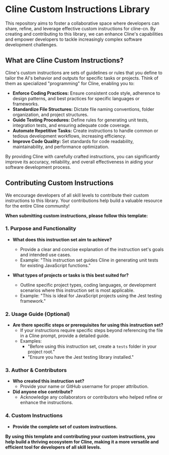 # Cline Custom Instructions Library

This repository aims to foster a collaborative space where developers can share, refine, and leverage effective custom instructions for cline-cn. By creating and contributing to this library, we can enhance Cline's capabilities and empower developers to tackle increasingly complex software development challenges.

## What are Cline Custom Instructions?

Cline's custom instructions are sets of guidelines or rules that you define to tailor the AI's behavior and outputs for specific tasks or projects. Think of them as specialized "programming" for Cline, enabling you to:

-   **Enforce Coding Practices:** Ensure consistent code style, adherence to design patterns, and best practices for specific languages or frameworks.
-   **Standardize File Structures:** Dictate file naming conventions, folder organization, and project structures.
-   **Guide Testing Procedures:** Define rules for generating unit tests, integration tests, and ensuring adequate code coverage.
-   **Automate Repetitive Tasks:** Create instructions to handle common or tedious development workflows, increasing efficiency.
-   **Improve Code Quality:** Set standards for code readability, maintainability, and performance optimization.

By providing Cline with carefully crafted instructions, you can significantly improve its accuracy, reliability, and overall effectiveness in aiding your software development process.

## Contributing Custom Instructions

We encourage developers of all skill levels to contribute their custom instructions to this library. Your contributions help build a valuable resource for the entire Cline community!

**When submitting custom instructions, please follow this template:**

### 1. Purpose and Functionality

-   **What does this instruction set aim to achieve?**

    -   Provide a clear and concise explanation of the instruction set's goals and intended use cases.
    -   Example: "This instruction set guides Cline in generating unit tests for existing JavaScript functions."

-   **What types of projects or tasks is this best suited for?**
    -   Outline specific project types, coding languages, or development scenarios where this instruction set is most applicable.
    -   Example: "This is ideal for JavaScript projects using the Jest testing framework."

### 2. Usage Guide (Optional)

-   **Are there specific steps or prerequisites for using this instruction set?**
    -   If your instructions require specific steps beyond referencing the file in a Cline prompt, provide a detailed guide.
    -   Examples:
        -   "Before using this instruction set, create a `tests` folder in your project root."
        -   "Ensure you have the Jest testing library installed."

### 3. Author & Contributors

-   **Who created this instruction set?**
    -   Provide your name or GitHub username for proper attribution.
-   **Did anyone else contribute?**
    -   Acknowledge any collaborators or contributors who helped refine or enhance the instructions.

### 4. Custom Instructions

-   **Provide the complete set of custom instructions.**

**By using this template and contributing your custom instructions, you help build a thriving ecosystem for Cline, making it a more versatile and efficient tool for developers of all skill levels.**
